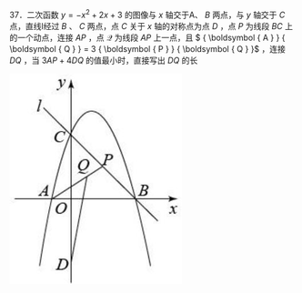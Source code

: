 37．二次函数 $y = - x ^ { 2 } + 2 x + 3$ 的图像与 $x$ 轴交于A、 $B$ 两点，与 $y$ 轴交于 $C$ 点，直线l经过 $B$ 、 $C$ 两点，点 $C$ 关于 $x$ 轴的对称点为点 $D$ ，点 $P$ 为线段 $B C$ 上的一个动点，连接 $A P$ ，点 $\mathcal { Q }$ 为线段 $A P$ 上一点，且 $ { \boldsymbol { A } }  { \boldsymbol { Q } } = 3  { \boldsymbol { P } }  { \boldsymbol { Q } }$ ，连接 $D Q$ ，当 $3 A P + 4 D Q$ 的值最小时，直接写出 $D Q$ 的长

![](<../../qs_image_DB/专题2-1__将军饮马等8类常见最值问题（解析版）/2ca06c924127f60f416026992f9d12616f3fd046bb7cf95bf5fdc94a00a95868.jpg>)
